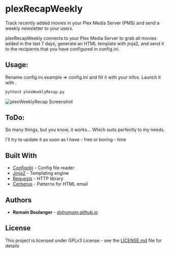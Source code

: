# plexRecapWeekly

Track recently added movies in your Plex Media Server (PMS) and send a weekly newsletter to your users.

plexRecapWeekly connects to your Plex Media Server to grab all movies added in the last 7 days, generate an HTML template with jinja2, and send it to the recipients that you have configured in config.ini.

## Usage:

Rename config.ini.example => config.ini and fill it with your infos.
Launch it with .

```bash
python3 plexWeeklyRecap.py
```

![plexWeeklyRecap Screenshot](https://i.imgur.com/x0NN9fr.gif)

## ToDo:

So many things, but you know, it works... Which suits perfectly to my needs.

I'll try to update it as soon as I have - free or boring - time

## Built With

* [Configobj](https://github.com/esp8266/Arduino/tree/master/libraries/ESP8266WiFi) - Config file reader
* [Jinja2](http://pubsubclient.knolleary.net/) - Templating engine
* [Requests](https://github.com/wemos/WEMOS_SHT3x_Arduino_Library) - HTTP library
* [Cerberus](http://tedgoas.github.io/Cerberus/) - Patterns for HTML email

## Authors

* **Romain Boulanger** - [*dotromain.github.io*](https://dotromain.github.io)

## License

This project is licensed under GPLv3 License - see the [LICENSE.md](LICENSE.md) file for details
